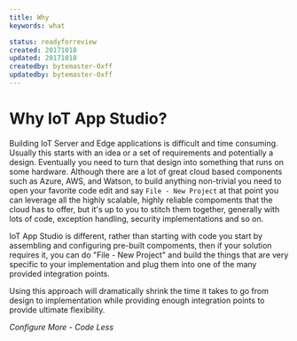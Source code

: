 ```yaml
---
title: Why
keywords: what

status: readyforreview
created: 20171018
updated: 20171018
createdby: bytemaster-0xff
updatedby: bytemaster-0xff
---
```


# Why IoT App Studio?

Building IoT Server and Edge applications is difficult and time consuming.  Usually this starts
with an idea or a set of requirements and potentially a design.  Eventually you need to turn that design into
something that runs on some hardware.  Although there are a lot of great cloud based components
such as Azure, AWS, and Watson, to build anything non-trivial you need to open your favorite
code edit and say `File - New Project` at that point you can leverage all the highly scalable, highly
reliable compoments that the cloud has to offer, but it's up to you to stitch them together, generally
with lots of code, exception handling, security implementations and so on.

IoT App Studio is different, rather than starting with code you start by assembling and configuring
pre-built compoments, then if your solution requires it, you can do "File - New Project" and build the
things that are very specific to your implementation and plug them into one of the  many provided integration
points.

Using this approach will dramatically shrink the time it takes to go from design to implementation while
providing enough integration points to provide ultimate flexibility.

*Configure More - Code Less*
